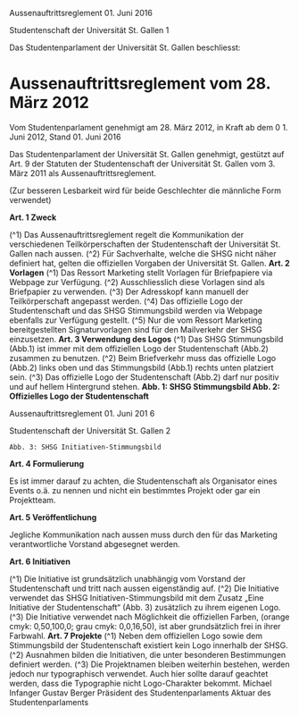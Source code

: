 Aussenauftrittsreglement 01. Juni 2016

Studentenschaft der Universität St. Gallen 1

Das Studentenparlament der Universität St. Gallen beschliesst:

# Aussenauftrittsreglement vom 28. März 2012

Vom Studentenparlament genehmigt am 28. März 2012, in Kraft ab dem 0 1. Juni 2012, Stand 01. Juni 2016

Das Studentenparlament der Universität St. Gallen genehmigt, gestützt auf Art. 9 der Statuten der Studentenschaft der
Universität St. Gallen vom 3. März 2011 als Aussenauftrittsreglement.

(Zur besseren Lesbarkeit wird für beide Geschlechter die männliche Form verwendet)

**Art. 1 Zweck**

(^1) Das Aussenauftrittsreglement regelt die Kommunikation der verschiedenen Teilkörperschaften der Studentenschaft der
Universität St. Gallen nach aussen.
(^2) Für Sachverhalte, welche die SHSG nicht näher definiert hat, gelten die offiziellen Vorgaben der Universität St. Gallen.
**Art. 2 Vorlagen**
(^1) Das Ressort Marketing stellt Vorlagen für Briefpapiere via Webpage zur Verfügung.
(^2) Ausschliesslich diese Vorlagen sind als Briefpapier zu verwenden.
(^3) Der Adresskopf kann manuell der Teilkörperschaft angepasst werden.
(^4) Das offizielle Logo der Studentenschaft und das SHSG Stimmungsbild werden via Webpage ebenfalls zur Verfügung
gestellt.
(^5) Nur die vom Ressort Marketing bereitgestellten Signaturvorlagen sind für den Mailverkehr der SHSG einzusetzen.
**Art. 3 Verwendung des Logos**
(^1) Das SHSG Stimmungsbild (Abb.1) ist immer mit dem offiziellen Logo der Studentenschaft (Abb.2) zusammen zu
benutzen.
(^2) Beim Briefverkehr muss das offizielle Logo (Abb.2) links oben und das Stimmungsbild (Abb.1) rechts unten platziert sein.
(^3) Das offizielle Logo der Studentenschaft (Abb.2) darf nur positiv und auf hellem Hintergrund stehen.
**Abb. 1: SHSG Stimmungsbild
Abb. 2: Offizielles Logo der Studentenschaft**


Aussenauftrittsreglement 01. Juni 201 6

Studentenschaft der Universität St. Gallen 2

```
Abb. 3: SHSG Initiativen-Stimmungsbild
```
**Art. 4 Formulierung**

Es ist immer darauf zu achten, die Studentenschaft als Organisator eines Events o.ä. zu nennen und nicht ein bestimmtes
Projekt oder gar ein Projektteam.

**Art. 5 Veröffentlichung**

Jegliche Kommunikation nach aussen muss durch den für das Marketing verantwortliche Vorstand abgesegnet werden.

**Art. 6 Initiativen**

(^1) Die Initiative ist grundsätzlich unabhängig vom Vorstand der Studentenschaft und tritt nach aussen eigenständig auf.
(^2) Die Initiative verwendet das SHSG Initiativen-Stimmungsbild mit dem Zusatz „Eine Initiative der Studentenschaft“ (Abb.
3) zusätzlich zu ihrem eigenen Logo.
(^3) Die Initiative verwendet nach Möglichkeit die offiziellen Farben, (orange cmyk: 0,50,100,0; grau cmyk: 0,0,16,50), ist aber
grundsätzlich frei in ihrer Farbwahl.
**Art. 7 Projekte**
(^1) Neben dem offiziellen Logo sowie dem Stimmungsbild der Studentenschaft existiert kein Logo innerhalb der SHSG.
(^2) Ausnahmen bilden die Initiativen, die unter besonderen Bestimmungen definiert werden.
(^3) Die Projektnamen bleiben weiterhin bestehen, werden jedoch nur typographisch verwendet. Auch hier sollte darauf
geachtet werden, dass die Typographie nicht Logo-Charakter bekommt.
Michael Infanger Gustav Berger
Präsident des Studentenparlaments Aktuar des Studentenparlaments

